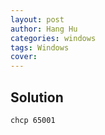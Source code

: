 ```yaml
---
layout: post
author: Hang Hu
categories: windows
tags: Windows 
cover: 
---
```


## Solution

```
chcp 65001
```
